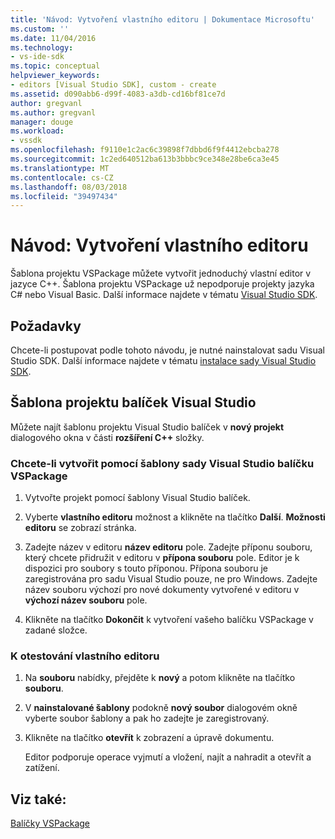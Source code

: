 ```yaml
---
title: 'Návod: Vytvoření vlastního editoru | Dokumentace Microsoftu'
ms.custom: ''
ms.date: 11/04/2016
ms.technology:
- vs-ide-sdk
ms.topic: conceptual
helpviewer_keywords:
- editors [Visual Studio SDK], custom - create
ms.assetid: d090abb6-d99f-4083-a3db-cd16bf81ce7d
author: gregvanl
ms.author: gregvanl
manager: douge
ms.workload:
- vssdk
ms.openlocfilehash: f9110e1c2ac6c39898f7dbbd6f9f4412ebcba278
ms.sourcegitcommit: 1c2ed640512ba613b3bbbc9ce348e28be6ca3e45
ms.translationtype: MT
ms.contentlocale: cs-CZ
ms.lasthandoff: 08/03/2018
ms.locfileid: "39497434"
---
```

# <a name="walkthrough-create-a-custom-editor"></a>Návod: Vytvoření vlastního editoru
Šablona projektu VSPackage můžete vytvořit jednoduchý vlastní editor v jazyce C++. Šablona projektu VSPackage už nepodporuje projekty jazyka C# nebo Visual Basic. Další informace najdete v tématu [Visual Studio SDK](../extensibility/visual-studio-sdk.md).  
  
## <a name="prerequisites"></a>Požadavky  
 Chcete-li postupovat podle tohoto návodu, je nutné nainstalovat sadu Visual Studio SDK. Další informace najdete v tématu [instalace sady Visual Studio SDK](../extensibility/installing-the-visual-studio-sdk.md).  
  
## <a name="the-visual-studio-package-project-template"></a>Šablona projektu balíček Visual Studio  
 Můžete najít šablonu projektu Visual Studio balíček v **nový projekt** dialogového okna v části **rozšíření C++** složky.  
  
### <a name="to-create-a-vspackage-using-the-visual-studio-package-template"></a>Chcete-li vytvořit pomocí šablony sady Visual Studio balíčku VSPackage  
  
1.  Vytvořte projekt pomocí šablony Visual Studio balíček.  
  
2.  Vyberte **vlastního editoru** možnost a klikněte na tlačítko **Další**. **Možnosti editoru** se zobrazí stránka.  
  
3.  Zadejte název v editoru **název editoru** pole. Zadejte příponu souboru, který chcete přidružit v editoru v **přípona souboru** pole. Editor je k dispozici pro soubory s touto příponou. Přípona souboru je zaregistrována pro sadu Visual Studio pouze, ne pro Windows. Zadejte název souboru výchozí pro nové dokumenty vytvořené v editoru v **výchozí název souboru** pole.  
  
4.  Klikněte na tlačítko **Dokončit** k vytvoření vašeho balíčku VSPackage v zadané složce.  
  
### <a name="to-test-your-custom-editor"></a>K otestování vlastního editoru  
  
1.  Na **souboru** nabídky, přejděte k **nový** a potom klikněte na tlačítko **souboru**.  
  
2.  V **nainstalované šablony** podokně **nový soubor** dialogovém okně vyberte soubor šablony a pak ho zadejte je zaregistrovaný.  
  
3.  Klikněte na tlačítko **otevřít** k zobrazení a úpravě dokumentu.  
  
     Editor podporuje operace vyjmutí a vložení, najít a nahradit a otevřít a zatížení.  
  
## <a name="see-also"></a>Viz také:  
 [Balíčky VSPackage](../extensibility/internals/vspackages.md)